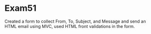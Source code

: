 # Exam51
Created a form to collect From, To, Subject, and Message and send an HTML email using MVC, used HTML front validations in the form. 
